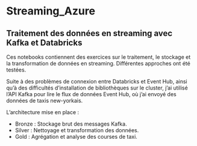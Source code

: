 # Streaming_Azure
## Traitement des données en streaming avec Kafka et Databricks


Ces notebooks contiennent des exercices sur le traitement, le stockage et la transformation de données en streaming. Différentes approches ont été testées.

Suite à des problèmes de connexion entre Databricks et Event Hub, ainsi qu’à des difficultés d’installation de bibliothèques sur le cluster, j’ai utilisé l’API Kafka pour lire le flux de données Event Hub, où j’ai envoyé des données de taxis new-yorkais.

L’architecture mise en place :

- Bronze : Stockage brut des messages Kafka.
- Silver : Nettoyage et transformation des données.
- Gold : Agrégation et analyse des courses de taxi.
